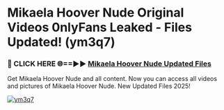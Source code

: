 # Mikaela Hoover Nude Original Videos 0nlyFans Leaked - Files Updated! (ym3q7)

<h3>🔴 CLICK HERE 🌐==►► <a href="https://tinyurl.com/4mcuefdz" rel="nofollow">Mikaela Hoover Nude Updated Files</a></h3>

Get Mikaela Hoover Nude and all content. Now you can access all videos and pictures of Mikaela Hoover Nude. New Updated Files 2025!

[![ym3q7](https://i.imgur.com/StAQSOY.gif)](https://tinyurl.com/4mcuefdz)
